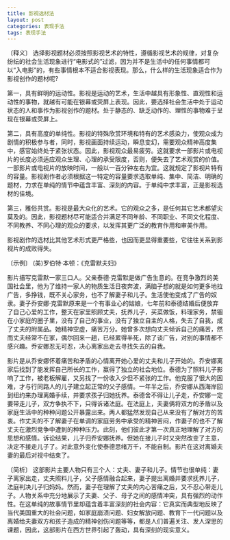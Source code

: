 ```yaml
---
title: 影视选材法
layout: post
categories: 表现手法
tags: 表现手法
---
```


〔释义〕 选择影视题材必须按照影视艺术的特性，遵循影视艺术的规律，对复杂纷纭的社会生活现象进行“电影式的”过滤，因为并不是生活中的任何事情都可以“入电影”的，有些事情根本不适合影视表现。那么，什么样的生活现象适合作为影视创作的题材呢?

第一，具有鲜明的运动性。影视是运动的艺术，生活中越具有形象性、直观性和运动性的事物，就越有可能在银幕或荧屏上表现。因此，要选择社会生活中处于运动状态的人和事作为影视创作的题材。处于静态的、缺乏动作的、理性的事物难于呈现在银幕或荧屏上。

第二，具有高度的单纯性。影视的特殊欣赏环境和特有的艺术感染力，使观众成为剧情的积极参与者，同时，影视画面持续运动，瞬息变幻，需要观众精神高度集中，感官始终处于紧张状态。因此，影视观众最易疲劳。这就要求一部影片或电视片的长度必须适应观众生理、心理的承受限度，否则，便失去了艺术观赏的价值。一部影片或电视片的放映时间，一般以一百分钟左右为宜。这就规定了影视片特有的容量。影视剧作者必须根据这一特定的容量要求选取单纯、集中、简洁、明确的题材，力求在单纯的情节中蕴含丰富、深刻的内容。于单纯中求丰富，正是影视选材的佳境。

第三，雅俗共赏。影视是最大众化的艺术。它的观众之多，是任何其它艺术都望尖莫及的。因此，影视题材尽可能适合并满足不同年龄、不同职业、不同文化程度、不同教养、不同心理的观众的要求，以发挥其更广泛的教育作用和审美作用。

影视剧作的选材比其他艺术形式更严格些，也因而更显得重要些，它往往关系到影视片的成败得失。

〔示例〕 (美)罗伯特·本顿：《克雷默夫妇》

影片描写克雷默一家三口人。父亲泰德·克雷默是做广告生意的。在竞争激烈的美国社会里，他为了维持一家人的物质生活日夜奔波，满脑子想的就是如何更多地拉广告，多挣钱，既不关心家务，也不了解妻子和儿子。生活使他变成了广告的奴隶。妻子乔安娜·克雷默原来是一个有事业心的姑娘，七年前和泰德结婚后便放弃了自己心爱的工作，整天在家里照顾丈夫，抚养儿子，买菜做饭，料理家务，禁锢在小家庭的圈子里，没有了自己的事业，没有了独立自主的人格，失去了自我，成了丈夫的附属品。她精神空虚，痛苦万分。她曾多次想向丈夫倾诉自己的痛苦，然而丈夫经常不在家，偶尔回来一趟，已经累得半死，除了谈广告，对别的事情都不感兴趣。乔安娜忍无可忍，决心离家出走去寻找失去的自我。

影片是从乔安娜怀着痛苦和矛盾的心情离开她心爱的丈夫和儿子开始的。乔安娜离家后找到了能发挥自己所长的工作，赢得了独立的社会地位。泰德为了照料儿子影响了工作，被老板解雇，又另找了一份收入少但不紧张的工作。他克服了很大的困难，才与行同路人的儿子建立起正常的父子感情。一年半之后，乔安娜从西海岸回到纽约来办理离婚手续，并要求孩子归她抚养。泰德舍不得让儿子走，乔安娜一定要带走儿子，双方争执不下，只得诉诸法庭。在法庭上，夫妻俩将双方的矛盾以及家庭生活中的种种问题公开暴露出来。两人都猛然发现自己从来没有了解对方的苦衷。作丈夫的不了解妻子在单调的家庭劳务中承受的精神苦闷，作妻子的也不了解丈夫在激烈竞争中遭到的种种压力。此刻，他们彼此才第一次真正地理解了对方的思想和感情。诉讼结果，儿子归乔安娜抚养。但她在接儿子时又突然改变了主意，决定不接走儿子了。对此意外变化使泰德思绪万千，不能自制。影片在这对离婚夫妻的最后对视中结束了。

〔简析〕 这部影片主要人物只有三个人：丈夫、妻子和儿子。情节也很单纯：妻子离家出走，丈夫照料儿子，父子感情融合起来，妻子提出离婚并要求抚养儿子，法庭判决儿子归妈妈。然而，妻子在理解了丈夫的内心苦痛之后，又不忍心带走儿子。人物关系中充分地展示了夫妻、父子、母子之间的感情冲突，具有强烈的动作性。在这单纯的故事情节里却蕴含着丰富深刻的社会内容：它真实而典型地反映了当代美国重大的社会问题，如家庭崩溃问题、妇女解放问题、教育下一代问题以及离婚给夫妻双方和孩子造成的精神创伤问题等等，都是人们普遍关注、发人深思的课题，因此，这部影片在西方世界引起了轰动，具有深刻的现实意义。 